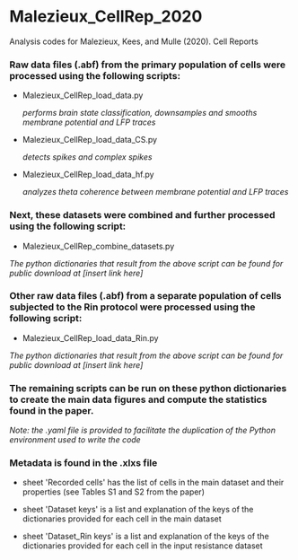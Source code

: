 # Malezieux_CellRep_2020

Analysis codes for Malezieux, Kees, and Mulle (2020). Cell Reports

### Raw data files (.abf) from the primary population of cells were processed using the following scripts:

* Malezieux_CellRep_load_data.py

   *performs brain state classification, downsamples and smooths membrane potential and LFP traces*

* Malezieux_CellRep_load_data_CS.py

   *detects spikes and complex spikes*

* Malezieux_CellRep_load_data_hf.py

   *analyzes theta coherence between membrane potential and LFP traces*

### Next, these datasets were combined and further processed using the following script:

* Malezieux_CellRep_combine_datasets.py

*The python dictionaries that result from the above script can be found for public download at [insert link here]*

### Other raw data files (.abf) from a separate population of cells subjected to the Rin protocol were processed using the following script:

* Malezieux_CellRep_load_data_Rin.py

*The python dictionaries that result from the above script can be found for public download at [insert link here]*

### The remaining scripts can be run on these python dictionaries to create the main data figures and compute the statistics found in the paper.

*Note: the .yaml file is provided to facilitate the duplication of the Python environment used to write the code*

### Metadata is found in the .xlxs file

* sheet 'Recorded cells' has the list of cells in the main dataset and their properties (see Tables S1 and S2 from the paper)

* sheet 'Dataset keys' is a list and explanation of the keys of the dictionaries provided for each cell in the main dataset

* sheet 'Dataset_Rin keys' is a list and explanation of the keys of the dictionaries provided for each cell in the input resistance dataset

